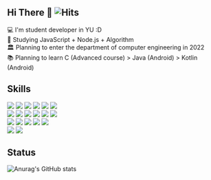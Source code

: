 ## Hi There 👋 ![Hits](https://hits.seeyoufarm.com/api/count/incr/badge.svg?url=https%3A%2F%2Fgithub.com%2FHanSatCode&count_bg=%2379C83D&title_bg=%23555555&icon=&icon_color=%23E7E7E7&title=HITS&edge_flat=true)

💻 I'm student developer in YU :D</br>
🌱 Studying JavaScript + Node.js + Algorithm</br>
🏛 Planning to enter the department of computer engineering in 2022</br>
📚 Planning to learn C (Advanced course) > Java (Android) > Kotlin (Android)</br>

## Skills
<div>
<img src="https://img.shields.io/badge/Windows-0078D6?style=flat-square&logo=windows&logoColor=white"/>
<img src="https://img.shields.io/badge/Linux-FCC624?style=flat-square&logo=linux&logoColor=black"/>
<img src="https://img.shields.io/badge/Ubuntu-E95420?style=flat-square&logo=ubuntu&logoColor=white"/>
<img src="https://img.shields.io/badge/Arduino-00979D?style=flat-square&logo=Arduino&logoColor=white"/>
<img src="https://img.shields.io/badge/Raspberry%20Pi-A22846?style=flat-square&logo=Raspberry%20Pi&logoColor=white"/>
<img src="https://img.shields.io/badge/Discord-7289DA?style=flat-square&logo=discord&logoColor=white"/>
</br>

<img src="https://img.shields.io/badge/Python-3776AB?style=flat-square&logo=python&logoColor=white"/>
<img src="https://img.shields.io/badge/C-00599C?style=flat-square&logo=c&logoColor=white"/>
<img src="https://img.shields.io/badge/C%23-239120?style=flat-square&logo=c-sharp&logoColor=white"/>
<img src="https://img.shields.io/badge/JavaScript-F7DF1E?style=flat-square&logo=javascript&logoColor=black"/>
<img src="https://img.shields.io/badge/HTML5-E34F26?style=flat-square&logo=html5&logoColor=white"/>
<img src="https://img.shields.io/badge/CSS3-1572B6?style=flat-square&logo=css3&logoColor=white"/>
</br>

<img src="https://img.shields.io/badge/npm-CB3837?style=flat-square&logo=npm&logoColor=white"/>
<img src="https://img.shields.io/badge/Node.js-339933?style=flat-square&logo=nodedotjs&logoColor=white"/>
<img src="https://img.shields.io/badge/eslint-3A33D1?style=flat-square&logo=eslint&logoColor=white"/>
<img src="https://img.shields.io/badge/prettier-1A2C34?style=flat-square&logo=prettier&logoColor=F7BA3E"/>
<img src="https://img.shields.io/badge/Selenium-43B02A?style=flat-square&logo=Selenium&logoColor=white"/>
</br>

<img src="https://img.shields.io/badge/Visual_Studio_Code-0078D4?style=flat-square&logo=visual%20studio%20code&logoColor=white"/>
<img src="https://img.shields.io/badge/Arduino_IDE-00979D?style=flat-square&logo=arduino&logoColor=white"/>

</div>

## Status
![Anurag's GitHub stats](https://github-readme-stats.vercel.app/api?username=HanSatCode&show_icons=true)
